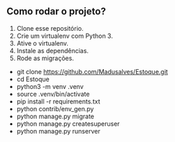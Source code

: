 ## Como rodar o projeto?
1. Clone esse repositório. 
2. Crie um virtualenv com Python 3.
3. Ative o virtualenv.
3. Instale as dependências.
4. Rode as migrações.


* git clone https://github.com/Madusalves/Estoque.git
* cd Estoque
* python3 -m venv .venv
* source .venv/bin/activate
* pip install -r requirements.txt
* python contrib/env_gen.py
* python manage.py migrate
* python manage.py createsuperuser
* python manage.py runserver

